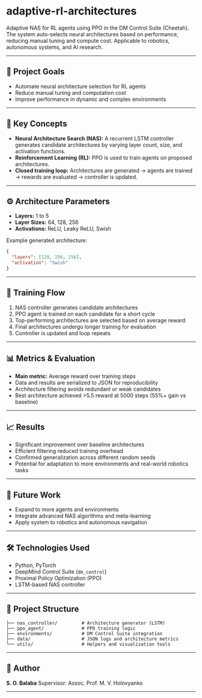 # adaptive-rl-architectures
Adaptive NAS for RL agents using PPO in the DM Control Suite (Cheetah). The system auto-selects neural architectures based on performance, reducing manual tuning and compute cost. Applicable to robotics, autonomous systems, and AI research.

---

## 📌 Project Goals

* Automate neural architecture selection for RL agents
* Reduce manual tuning and computation cost
* Improve performance in dynamic and complex environments

---

## 🧩 Key Concepts

* **Neural Architecture Search (NAS):** A recurrent LSTM controller generates candidate architectures by varying layer count, size, and activation functions.
* **Reinforcement Learning (RL):** PPO is used to train agents on proposed architectures.
* **Closed training loop:** Architectures are generated → agents are trained → rewards are evaluated → controller is updated.

---

## ⚙️ Architecture Parameters

* **Layers:** 1 to 5
* **Layer Sizes:** 64, 128, 256
* **Activations:** ReLU, Leaky ReLU, Swish

Example generated architecture:

```json
{
  "layers": [128, 256, 256],
  "activation": "Swish"
}
```

---

## 🚀 Training Flow

1. NAS controller generates candidate architectures
2. PPO agent is trained on each candidate for a short cycle
3. Top-performing architectures are selected based on average reward
4. Final architectures undergo longer training for evaluation
5. Controller is updated and loop repeats

---

## 📊 Metrics & Evaluation

* **Main metric:** Average reward over training steps
* Data and results are serialized to JSON for reproducibility
* Architecture filtering avoids redundant or weak candidates
* Best architecture achieved >5.5 reward at 5000 steps (55%+ gain vs baseline)

---

## 📈 Results

* Significant improvement over baseline architectures
* Efficient filtering reduced training overhead
* Confirmed generalization across different random seeds
* Potential for adaptation to more environments and real-world robotics tasks

---

## 🔮 Future Work

* Expand to more agents and environments
* Integrate advanced NAS algorithms and meta-learning
* Apply system to robotics and autonomous navigation

---

## 🛠️ Technologies Used

* Python, PyTorch
* DeepMind Control Suite (`dm_control`)
* Proximal Policy Optimization (PPO)
* LSTM-based NAS controller

---

## 📂 Project Structure

```
├── nas_controller/         # Architecture generator (LSTM)
├── ppo_agent/              # PPO training logic
├── environments/           # DM Control Suite integration
├── data/                   # JSON logs and architecture metrics
└── utils/                  # Helpers and visualization tools
```

---

## 👤 Author

**S. O. Balaba**
Supervisor: Assoc. Prof. M. V. Holovyanko

---
